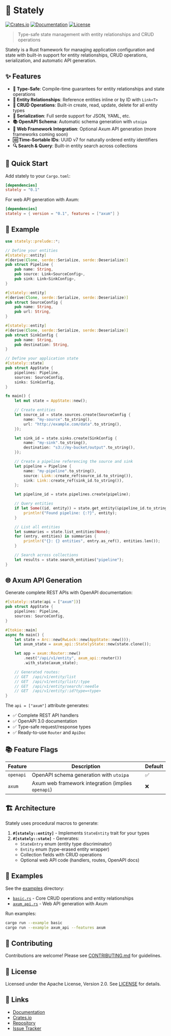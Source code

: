 # 🏰 Stately

[![Crates.io](https://img.shields.io/crates/v/stately.svg)](https://crates.io/crates/stately)
[![Documentation](https://docs.rs/stately/badge.svg)](https://docs.rs/stately)
[![License](https://img.shields.io/badge/license-Apache--2.0-blue.svg)](LICENSE)

> Type-safe state management with entity relationships and CRUD operations

Stately is a Rust framework for managing application configuration and state with built-in support for entity relationships, CRUD operations, serialization, and automatic API generation.

## ✨ Features

- **🎯 Type-Safe**: Compile-time guarantees for entity relationships and state operations
- **🔗 Entity Relationships**: Reference entities inline or by ID with `Link<T>`
- **📝 CRUD Operations**: Built-in create, read, update, delete for all entity types
- **🔄 Serialization**: Full serde support for JSON, YAML, etc.
- **📚 OpenAPI Schema**: Automatic schema generation with `utoipa`
- **🚀 Web Framework Integration**: Optional Axum API generation (more frameworks coming soon)
- **🆔 Time-Sortable IDs**: UUID v7 for naturally ordered entity identifiers
- **🔍 Search & Query**: Built-in entity search across collections

## 🚀 Quick Start

Add stately to your `Cargo.toml`:

```toml
[dependencies]
stately = "0.1"
```

For web API generation with Axum:

```toml
[dependencies]
stately = { version = "0.1", features = ["axum"] }
```

## 📖 Example

```rust
use stately::prelude::*;

// Define your entities
#[stately::entity]
#[derive(Clone, serde::Serialize, serde::Deserialize)]
pub struct Pipeline {
    pub name: String,
    pub source: Link<SourceConfig>,
    pub sink: Link<SinkConfig>,
}

#[stately::entity]
#[derive(Clone, serde::Serialize, serde::Deserialize)]
pub struct SourceConfig {
    pub name: String,
    pub url: String,
}

#[stately::entity]
#[derive(Clone, serde::Serialize, serde::Deserialize)]
pub struct SinkConfig {
    pub name: String,
    pub destination: String,
}

// Define your application state
#[stately::state]
pub struct AppState {
    pipelines: Pipeline,
    sources: SourceConfig,
    sinks: SinkConfig,
}

fn main() {
    let mut state = AppState::new();

    // Create entities
    let source_id = state.sources.create(SourceConfig {
        name: "my-source".to_string(),
        url: "http://example.com/data".to_string(),
    });

    let sink_id = state.sinks.create(SinkConfig {
        name: "my-sink".to_string(),
        destination: "s3://my-bucket/output".to_string(),
    });

    // Create a pipeline referencing the source and sink
    let pipeline = Pipeline {
        name: "my-pipeline".to_string(),
        source: Link::create_ref(source_id.to_string()),
        sink: Link::create_ref(sink_id.to_string()),
    };

    let pipeline_id = state.pipelines.create(pipeline);

    // Query entities
    if let Some((id, entity)) = state.get_entity(&pipeline_id.to_string(), StateEntry::Pipeline) {
        println!("Found pipeline: {:?}", entity);
    }

    // List all entities
    let summaries = state.list_entities(None);
    for (entry, entities) in summaries {
        println!("{}: {} entities", entry.as_ref(), entities.len());
    }

    // Search across collections
    let results = state.search_entities("pipeline");
}
```

## 🌐 Axum API Generation

Generate complete REST APIs with OpenAPI documentation:

```rust
#[stately::state(api = ["axum"])]
pub struct AppState {
    pipelines: Pipeline,
    sources: SourceConfig,
}

#[tokio::main]
async fn main() {
    let state = Arc::new(RwLock::new(AppState::new()));
    let axum_state = axum_api::StatelyState::new(state.clone());

    let app = axum::Router::new()
        .nest("/api/v1/entity", axum_api::router())
        .with_state(axum_state);

    // Generated routes:
    // GET  /api/v1/entity/list
    // GET  /api/v1/entity/list/:type
    // GET  /api/v1/entity/search/:needle
    // GET  /api/v1/entity/:id?type=<type>
}
```

The `api = ["axum"]` attribute generates:
- ✅ Complete REST API handlers
- ✅ OpenAPI 3.0 documentation
- ✅ Type-safe request/response types
- ✅ Ready-to-use `Router` and `ApiDoc`

## 📚 Feature Flags

| Feature | Description | Default |
|---------|-------------|---------|
| `openapi` | OpenAPI schema generation with `utoipa` | ✅ |
| `axum` | Axum web framework integration (implies `openapi`) | ❌ |

## 🏗️ Architecture

Stately uses procedural macros to generate:

1. **`#[stately::entity]`** - Implements `StateEntity` trait for your types
2. **`#[stately::state]`** - Generates:
   - `StateEntry` enum (entity type discriminator)
   - `Entity` enum (type-erased entity wrapper)
   - Collection fields with CRUD operations
   - Optional web API code (handlers, routes, OpenAPI docs)

## 📝 Examples

See the [examples](examples/) directory:

- [`basic.rs`](examples/basic.rs) - Core CRUD operations and entity relationships
- [`axum_api.rs`](examples/axum_api.rs) - Web API generation with Axum

Run examples:

```bash
cargo run --example basic
cargo run --example axum_api --features axum
```

## 🤝 Contributing

Contributions are welcome! Please see [CONTRIBUTING.md](CONTRIBUTING.md) for guidelines.

## 📄 License

Licensed under the Apache License, Version 2.0. See [LICENSE](LICENSE) for details.

## 🔗 Links

- [Documentation](https://docs.rs/stately)
- [Crates.io](https://crates.io/crates/stately)
- [Repository](https://github.com/georgeleepatterson/stately)
- [Issue Tracker](https://github.com/georgeleepatterson/stately/issues)
